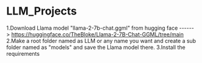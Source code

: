 # LLM_Projects

1.Download Llama model "llama-2-7b-chat.ggml" from hugging face ------> https://huggingface.co/TheBloke/Llama-2-7B-Chat-GGML/tree/main
2.Make a root folder named as LLM or any name you want and create a sub folder named as "models" and save the Llama model there. 
3.Install the requirements 
